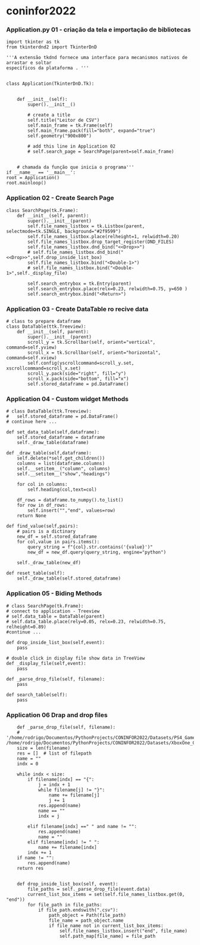 # coninfor2022

### Application.py 01 - criação da tela e importação de bibliotecas

    import tkinter as tk
    from tkinterdnd2 import TkinterDnD
    
    '''A extensão tkdnd fornece uma interface para mecanismos nativos de arrastar e soltar
    específicos da plataforma . '''


    class Application(TkinterDnD.Tk):


        def __init__(self):
            super().__init__()
    
            # create a title
            self.title("Leitor de CSV")
            self.main_frame = tk.Frame(self)
            self.main_frame.pack(fill="both", expand="true")
            self.geometry("900x800")
            
            # add this line in Application 02
            # self.search_page = SearchPage(parent=self.main_frame)


        # chamada da função que inicia o programa'''
    if __name__ == '__main__':
    root = Application()
    root.mainloop()

### Application 02 - Create Search Page
    
    class SearchPage(tk.Frame):
        def __init__(self, parent):
            super().__init__(parent)
            self.file_names_listbox = tk.Listbox(parent, selectmode=tk.SINGLE, background="#2f9599")
            self.file_names_listbox.place(relheight=1, relwidth=0.20)
            self.file_names_listbox.drop_target_register(DND_FILES)
            self.file_names_listbox.dnd_bind("<<Drop>>")
            # self.file_names_listbox.dnd_bind("<<Drop>>",self.drop_inside_list_box)
            self.file_names_listbox.bind("<Double-1>")
            # self.file_names_listbox.bind("<Double-1>",self._display_file)
    
            self.search_entrybox = tk.Entry(parent)
            self.search_entrybox.place(relx=0.23, relwidth=0.75, y=650 )
            self.search_entrybox.bind("<Return>")

### Application 03 - Create DataTable ro recive data

    # class to prepare dataframe 
    class DataTable(ttk.Treeview):
        def __init__(self, parent):
            super().__init__(parent)
            scroll_y = tk.Scrollbar(self, orient="vertical", command=self.yview)
            scroll_x = tk.Scrollbar(self, orient="horizontal", command=self.xview)
            self.config(yscrollcommand=scroll_y.set, xscrollcommand=scroll_x.set)
            scroll_y.pack(side="right", fill="y")
            scroll_x.pack(side="bottom", fill="x")
            self.stored_dataframe = pd.DataFrame()

### Application 04 - Custom widget Methods
    # class DataTable(ttk.Treeview):
    #   self.stored_dataframe = pd.DataFrame()
    # continue here ...

    def set_data_table(self,dataframe):
        self.stored_dataframe = dataframe
        self._draw_table(dataframe)

    def _draw_table(self,dataframe):
        self.delete(*self.get_children())
        columns = list(dataframe.columns)
        self.__setitem__("column", columns)
        self.__setitem__("show","headings")

        for col in columns:
            self.heading(col,text=col)

        df_rows = dataframe.to_numpy().to_list()
        for row in df_rows:
            self.insert("","end", values=row)
        return None

    def find_value(self,pairs):
        # pairs is a dictinary
        new_df = self.stored_dataframe
        for col,value in pairs.items():
            query_string = f"{col}.str.contains('{value}')"
            new_df = new_df.query(query_string, engine="python")

        self._draw_table(new_df)

    def reset_table(self):
        self._draw_table(self.stored_dataframe)

### Application 05 - Biding Methods
    
    # class SearchPage(tk.Frame):
    # connect to application - Treeview
    # self.data_table = DataTable(parent)
    # self.data_table.place(rely=0.05, relx=0.23, relwidth=0.75, relheight=0.89)
    #continue ...
    
    def drop_inside_list_box(self,event):
        pass

    # double click in display file show data in TreeView
    def _display_file(self,event):
        pass

    def _parse_drop_file(self, filename):
        pass

    def search_table(self):
        pass

### Application 06 Drap and drop files

        def _parse_drop_file(self, filename):
        # '/home/rodrigo/Documentos/PythonProjects/CONINFOR2022/Datasets/PS4_GamesSales.csv /home/rodrigo/Documentos/PythonProjects/CONINFOR2022/Datasets/XboxOne_GameSales.csv'
        size = len(filename)
        res = []  # list of filepath
        name = ""
        indx = 0

        while indx < size:
            if filename[indx] == "{":
                j = indx + 1
                while filename[j] != "}":
                    name += filename[j]
                    j += 1
                res.append(name)
                name == ""
                indx = j

            elif filename[indx] ==" " and name != "":
                res.append(name)
                name = ""
            elif filename[indx] != " ":
                name += filename[indx]
            indx += 1
        if name != "":
            res.append(name)
        return res

        
        def drop_inside_list_box(self, event):
            file_paths = self._parse_drop_file(event.data)
            current_list_box_items = set(self.file_names_listbox.get(0, "end"))
            for file_path in file_paths:
                if file_path.endswith(".csv"):
                    path_object = Path(file_path)
                    file_name = path_object.name
                    if file_name not in current_list_box_items:
                        self.file_names_listbox.insert("end", file_name)
                        self.path_map[file_name] = file_path

